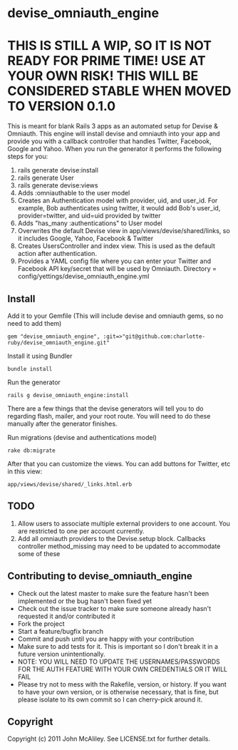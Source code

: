 # devise_omniauth_engine

# THIS IS STILL A WIP, SO IT IS NOT READY FOR PRIME TIME!  USE AT YOUR OWN RISK!  THIS WILL BE CONSIDERED STABLE WHEN MOVED TO VERSION 0.1.0

This is meant for blank Rails 3 apps as an automated setup for Devise & Omniauth.  This engine will install devise and omniauth into your app and provide you with a callback controller that handles Twitter, Facebook, Google and Yahoo.  When you run the generator it performs the following steps for you:

1. rails generate devise:install
2. rails generate User
3. rails generate devise:views
4. Adds :omniauthable to the user model
5. Creates an Authentication model with provider, uid, and user_id.  For example, Bob authenticates using twitter, it would add Bob's user_id, provider=twitter, and uid=uid provided by twitter
6. Adds "has_many :authentications" to User model
7. Overwrites the default Devise view in app/views/devise/shared/links, so it includes Google, Yahoo, Facebook & Twitter
8. Creates UsersController and index view.  This is used as the default action after authentication.
9. Provides a YAML config file where you can enter your Twitter and Facebook API key/secret that will be used by Omniauth.  Directory = config/yettings/devise_omniauth_engine.yml

## Install

Add it to your Gemfile (This will include devise and omniauth gems, so no need to add them)

    gem "devise_omniauth_engine", :git=>"git@github.com:charlotte-ruby/devise_omniauth_engine.git"
    
Install it using Bundler
   
    bundle install
    
Run the generator

    rails g devise_omniauth_engine:install
    
There are a few things that the devise generators will tell you to do regarding flash, mailer, and your root route.  You will need to do these manually after the generator finishes.

Run migrations (devise and authentications model)

    rake db:migrate

After that you can customize the views.  You can add buttons for Twitter, etc in this view:

    app/views/devise/shared/_links.html.erb

## TODO
1. Allow users to associate multiple external providers to one account.  You are restricted to one per account currently.  
2. Add all omniauth providers to the Devise.setup block.  Callbacks controller method_missing may need to be updated to accommodate some of these

## Contributing to devise_omniauth_engine
 
* Check out the latest master to make sure the feature hasn't been implemented or the bug hasn't been fixed yet
* Check out the issue tracker to make sure someone already hasn't requested it and/or contributed it
* Fork the project
* Start a feature/bugfix branch
* Commit and push until you are happy with your contribution
* Make sure to add tests for it. This is important so I don't break it in a future version unintentionally.
* NOTE: YOU WILL NEED TO UPDATE THE USERNAMES/PASSWORDS FOR THE AUTH FEATURE WITH YOUR OWN CREDENTIALS OR IT WILL FAIL
* Please try not to mess with the Rakefile, version, or history. If you want to have your own version, or is otherwise necessary, that is fine, but please isolate to its own commit so I can cherry-pick around it.

## Copyright

Copyright (c) 2011 John McAliley. See LICENSE.txt for
further details.

